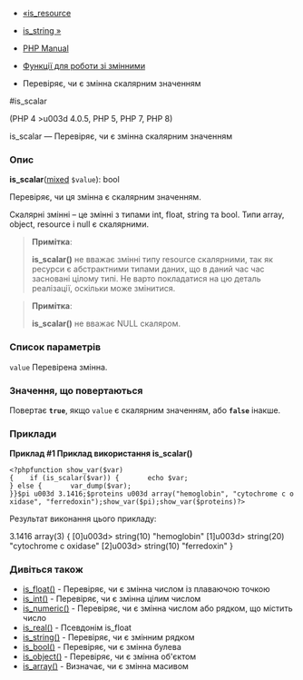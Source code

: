 - [«is_resource](function.is-resource.md)
- [is_string »](function.is-string.md)

- [PHP Manual](index.md)
- [Функції для роботи зі змінними](ref.var.md)
- Перевіряє, чи є змінна скалярним значенням

#is_scalar

(PHP 4 \>u003d 4.0.5, PHP 5, PHP 7, PHP 8)

is_scalar — Перевіряє, чи є змінна скалярним значенням

### Опис

**is_scalar**([mixed](language.types.declarations.md#language.types.declarations.mixed)
`$value`): bool

Перевіряє, чи ця змінна є скалярним значенням.

Скалярні змінні – це змінні з типами int, float, string та
bool. Типи array, object, resource і null є скалярними.

> **Примітка**:
>
> **is_scalar()** не вважає змінні типу resource скалярними, так
> як ресурси є абстрактними типами даних, що в даний час
> час засновані цілому типі. Не варто покладатися на цю деталь
> реалізації, оскільки може змінитися.

> **Примітка**:
>
> **is_scalar()** не вважає NULL скаляром.

### Список параметрів

`value`
Перевірена змінна.

### Значення, що повертаються

Повертає **`true`**, якщо `value` є скалярним значенням, або
**`false`** інакше.

### Приклади

**Приклад #1 Приклад використання **is_scalar()****

` <?phpfunction show_var($var){    if (is_scalar($var)) {       echo $var; } else {       var_dump($var); }}$pi u003d 3.1416;$proteins u003d array("hemoglobin", "cytochrome c oxidase", "ferredoxin");show_var($pi);show_var($proteins)?> `

Результат виконання цього прикладу:

3.1416
array(3) {
[0]u003d>
string(10) "hemoglobin"
[1]u003d>
string(20) "cytochrome c oxidase"
[2]u003d>
string(10) "ferredoxin"
}

### Дивіться також

- [is_float()](function.is-float.md) - Перевіряє, чи є
змінна числом із плаваючою точкою
- [is_int()](function.is-int.md) - Перевіряє, чи є змінна
цілим числом
- [is_numeric()](function.is-numeric.md) - Перевіряє, чи є
змінна числом або рядком, що містить число
- [is_real()](function.is-real.md) - Псевдонім is_float
- [is_string()](function.is-string.md) - Перевіряє, чи є
змінним рядком
- [is_bool()](function.is-bool.md) - Перевіряє, чи є
змінна булева
- [is_object()](function.is-object.md) - Перевіряє, чи є
змінна об'єктом
- [is_array()](function.is-array.md) - Визначає, чи є
змінна масивом
